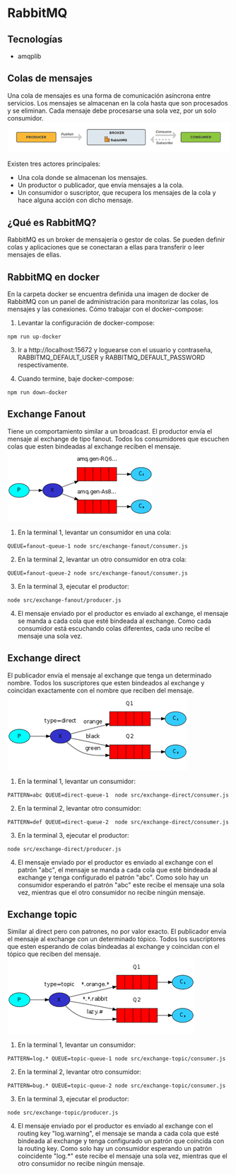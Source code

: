 # RabbitMQ

## Tecnologías

- amqplib

## Colas de mensajes

Una cola de mensajes es una forma de comunicación asíncrona entre servicios. Los mensajes se almacenan en la cola hasta que son procesados y se eliminan.
Cada mensaje debe procesarse una sola vez, por un solo consumidor.
![Alt text](docs/workflow-rabbitmq-768x106.png)

Existen tres actores principales:

- Una cola donde se almacenan los mensajes.
- Un productor o publicador, que envía mensajes a la cola.
- Un consumidor o suscriptor, que recupera los mensajes de la cola y hace alguna acción con dicho mensaje.

## ¿Qué es RabbitMQ?

RabbitMQ es un broker de mensajería o gestor de colas. Se pueden definir colas y aplicaciones que se conectaran a ellas para transferir o leer mensajes de ellas.

## RabbitMQ en docker

En la carpeta docker se encuentra definida una imagen de docker de RabbitMQ con un panel de administración para monitorizar las colas, los mensajes y las conexiones.
Cómo trabajar con el docker-compose:

1. Levantar la configuración de docker-compose:

```
npm run up-docker
```

3. Ir a http://localhost:15672 y loguearse con el usuario y contraseña, RABBITMQ_DEFAULT_USER y RABBITMQ_DEFAULT_PASSWORD respectivamente.

4. Cuando termine, baje docker-compose:

```
npm run down-docker
```

## Exchange Fanout

Tiene un comportamiento similar a un broadcast.
El productor envía el mensaje al exchange de tipo fanout.
Todos los consumidores que escuchen colas que esten bindeadas al exchange reciben el mensaje.
![Alt text](docs/fanout-exchange.png)

1. En la terminal 1, levantar un consumidor en una cola:

```
QUEUE=fanout-queue-1 node src/exchange-fanout/consumer.js
```

2. En la terminal 2, levantar un otro consumidor en otra cola:

```
QUEUE=fanout-queue-2 node src/exchange-fanout/consumer.js
```

3. En la terminal 3, ejecutar el productor:

```
node src/exchange-fanout/producer.js
```

4. El mensaje enviado por el productor es enviado al exchange, el mensaje se manda a cada cola que esté bindeada al exchange. Como cada consumidor está escuchando colas diferentes, cada uno recibe el mensaje una sola vez.

## Exchange direct

El publicador envía el mensaje al exchange que tenga un determinado nombre.
Todos los suscriptores que esten bindeados al exchange y coincidan exactamente con el nombre que reciben del mensaje.
![Alt text](docs/direct-exchange.png)

1. En la terminal 1, levantar un consumidor:

```
PATTERN=abc QUEUE=direct-queue-1  node src/exchange-direct/consumer.js
```

2. En la terminal 2, levantar otro consumidor:

```
PATTERN=def QUEUE=direct-queue-2  node src/exchange-direct/consumer.js
```

3. En la terminal 3, ejecutar el productor:

```
node src/exchange-direct/producer.js
```

4. El mensaje enviado por el productor es enviado al exchange con el patrón "abc", el mensaje se manda a cada cola que esté bindeada al exchange y tenga configurado el patrón "abc". Como solo hay un consumidor esperando el patrón "abc" este recibe el mensaje una sola vez, mientras que el otro consumidor no recibe ningún mensaje.

## Exchange topic

Similar al direct pero con patrones, no por valor exacto.
El publicador envía el mensaje al exchange con un determinado tópico.
Todos los suscriptores que esten esperando de colas bindeadas al exchange y coincidan con el tópico que reciben del mensaje.
![Alt text](docs/topic-exchange.png)

1. En la terminal 1, levantar un consumidor:

```
PATTERN=log.* QUEUE=topic-queue-1 node src/exchange-topic/consumer.js
```

2. En la terminal 2, levantar otro consumidor:

```
PATTERN=bug.* QUEUE=topic-queue-2 node src/exchange-topic/consumer.js
```

3. En la terminal 3, ejecutar el productor:

```
node src/exchange-topic/producer.js
```

4. El mensaje enviado por el productor es enviado al exchange con el routing key "log.warning", el mensaje se manda a cada cola que esté bindeada al exchange y tenga configurado un patrón que coincida con la routing key. Como solo hay un consumidor esperando un patrón coincidente "log.\*" este recibe el mensaje una sola vez, mientras que el otro consumidor no recibe ningún mensaje.
